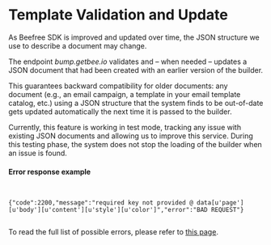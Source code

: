 # Template Validation and Update

As Beefree SDK is improved and updated over time, the JSON structure we use to describe a document may change.

The endpoint _bump.getbee.io_ validates and – when needed – updates a JSON document that had been created with an earlier version of the builder.

This guarantees backward compatibility for older documents: any document (e.g., an email campaign, a template in your email template catalog, etc.) using a JSON structure that the system finds to be out-of-date gets updated automatically the next time it is passed to the builder.

Currently, this feature is working in test mode, tracking any issue with existing JSON documents and allowing us to improve this service. During this testing phase, the system does not stop the loading of the builder when an issue is found.

#### Error response example

```


{"code":2200,"message":"required key not provided @ data[u'page'][u'body'][u'content'][u'style'][u'color']","error":"BAD REQUEST"}


```

To read the full list of possible errors, please refer to [this page](https://docs.beefree.io/template-validation-errors/).
